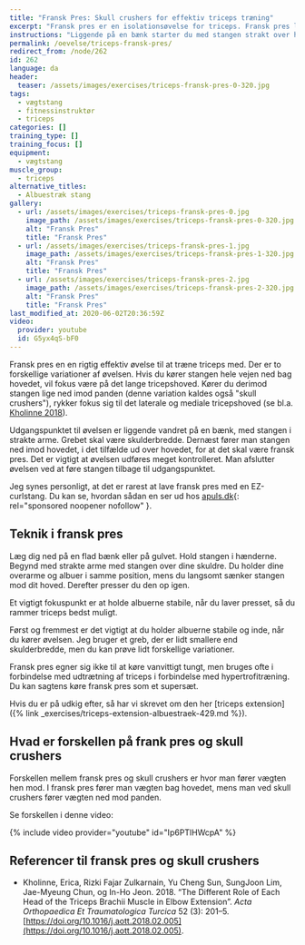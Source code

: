 ```yaml
---
title: "Fransk Pres: Skull crushers for effektiv triceps træning"
excerpt: "Fransk pres er en isolationsøvelse for triceps. Fransk pres laves vandret på en bænk eller på gulvet med en vægtstang eller håndvægte. Øvelsen kaldes også skull crushers i en variation."
instructions: "Liggende på en bænk starter du med stangen strakt over hovedet. Dernæst føres stangen ned bag hovedet eller mod panden, mens dine albuer bliver i nogenlunde samme position."
permalink: /oevelse/triceps-fransk-pres/
redirect_from: /node/262
id: 262
language: da
header:
  teaser: /assets/images/exercises/triceps-fransk-pres-0-320.jpg
tags:
  - vægtstang
  - fitnessinstruktør
  - triceps
categories: []
training_type: []
training_focus: []
equipment:
  - vægtstang
muscle_group:
  - triceps
alternative_titles:
  - Albuestræk stang
gallery:
  - url: /assets/images/exercises/triceps-fransk-pres-0.jpg
    image_path: /assets/images/exercises/triceps-fransk-pres-0-320.jpg
    alt: "Fransk Pres"
    title: "Fransk Pres"
  - url: /assets/images/exercises/triceps-fransk-pres-1.jpg
    image_path: /assets/images/exercises/triceps-fransk-pres-1-320.jpg
    alt: "Fransk Pres"
    title: "Fransk Pres"
  - url: /assets/images/exercises/triceps-fransk-pres-2.jpg
    image_path: /assets/images/exercises/triceps-fransk-pres-2-320.jpg
    alt: "Fransk Pres"
    title: "Fransk Pres"
last_modified_at: 2020-06-02T20:36:59Z
video:
  provider: youtube
  id: G5yx4qS-bF0
---
```


Fransk pres en en rigtig effektiv øvelse til at træne triceps med. Der er to forskellige variationer af øvelsen. Hvis du kører stangen hele vejen ned bag hovedet, vil fokus være på det lange tricepshoved. Kører du derimod stangen lige ned imod panden (denne variation kaldes også "skull crushers"), rykker fokus sig til det laterale og mediale tricepshoved (se bl.a. [Kholinne 2018](https://pubmed.ncbi.nlm.nih.gov/29503079/)).

Udgangspunktet til øvelsen er liggende vandret på en bænk, med stangen i strakte arme. Grebet skal være skulderbredde. Dernæst fører man stangen ned imod hovedet, i det tilfælde ud over hovedet, for at det skal være fransk pres. Det er vigtigt at øvelsen udføres meget kontrolleret. Man afslutter øvelsen ved at føre stangen tilbage til udgangspunktet.

 Jeg synes personligt, at det er rarest at lave fransk pres med en EZ-curlstang. Du kan se, hvordan sådan en ser ud hos [apuls.dk](https://www.partner-ads.com/dk/klikbanner.php?partnerid=28187&bannerid=46187&htmlurl=https://apuls.dk/cpro9-curl-vaegtstang-ez-bar){: rel="sponsored noopener nofollow" }.

## Teknik i fransk pres

Læg dig ned på en flad bænk eller på gulvet. Hold stangen i hænderne. Begynd med strakte arme med stangen over dine skuldre. Du holder dine overarme og albuer i samme position, mens du langsomt sænker stangen mod dit hoved. Derefter presser du den op igen.

Et vigtigt fokuspunkt er at holde albuerne stabile, når du laver presset, så du rammer triceps bedst muligt.

Først og fremmest er det vigtigt at du holder albuerne stabile og inde, når du kører øvelsen. Jeg bruger et greb, der er lidt smallere end skulderbredde, men du kan prøve lidt forskellige variationer.

Fransk pres egner sig ikke til at køre vanvittigt tungt, men bruges ofte i forbindelse med udtrætning af triceps i forbindelse med hypertrofitræning. Du kan sagtens køre fransk pres som et supersæt.

Hvis du er på udkig efter, så har vi skrevet om den her [triceps extension]({% link _exercises/triceps-extension-albuestraek-429.md %}).

## Hvad er forskellen på frank pres og skull crushers

Forskellen mellem fransk pres og skull crushers er hvor man fører vægten hen mod. I fransk pres fører man vægten bag hovedet, mens man ved skull crushers fører vægten ned mod panden.

Se forskellen i denne video:

{% include video provider="youtube" id="Ip6PTlHWcpA" %}

## Referencer til fransk pres og skull crushers

- Kholinne, Erica, Rizki Fajar Zulkarnain, Yu Cheng Sun, SungJoon Lim, Jae-Myeung Chun, og In-Ho Jeon. 2018. “The Different Role of Each Head of the Triceps Brachii Muscle in Elbow Extension”. _Acta Orthopaedica Et Traumatologica Turcica_ 52 (3): 201–5. [https://doi.org/10.1016/j.aott.2018.02.005](https://doi.org/10.1016/j.aott.2018.02.005).
